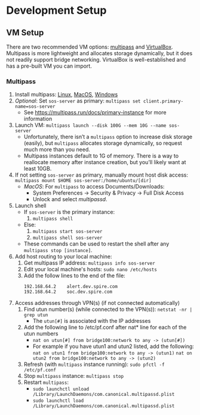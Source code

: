 # Development Setup

## VM Setup

There are two recommended VM options: [multipass](https://multipass.run) and [VirtualBox](https://www.virtualbox.org). Multipass is more lightweight and allocates storage dynamically, but it does not readily support bridge networking. VirtualBox is well-established and has a pre-built VM you can import.

### Multipass

1. Install multipass: [Linux](https://multipass.run/docs/installing-on-linux), [MacOS](https://multipass.run/docs/installing-on-macos), [Windows](https://multipass.run/docs/installing-on-windows)
2. _Optional_: Set `sos-server` as primary: `multipass set client.primary-name=sos-server`
    - See https://multipass.run/docs/primary-instance for more information
3. Launch VM: `multipass launch --disk 100G --mem 10G --name sos-server`
    - Unfortunately, there isn’t a `multipass` option to increase disk storage (easily), but `multipass` allocates storage dynamically, so request much more than you need.
    - Multipass instances default to 1G of memory. There is a way to reallocate memory after instance creation, but you'll likely want at least 10GB.
4. If not setting `sos-server` as primary, manually mount host disk access: `multipass mount $HOME sos-server:/home/ubuntu/[dir]`
    - _MacOS_: For `multipass` to access Documents/Downloads:
        - System Preferences -> Security & Privacy -> Full Disk Access
        - Unlock and select _multipassd_.
5. Launch shell
    - If `sos-server` is the primary instance:
        1. `multipass shell`
    - Else:
        1. `multipass start sos-server`
        2. `multipass shell sos-server`
    - These commands can be used to restart the shell after any `multipass stop [instance]`.
6. Add host routing to your local machine:
    1. Get multipass IP address: `multipass info sos-server`
    2. Edit your local machine's hosts: `sudo nano /etc/hosts`
    3. Add the follow lines to the end of the file:
        ```
        192.168.64.2    alert.dev.spire.com
        192.168.64.2    soc.dev.spire.com
        ```
7. Access addresses through VPN(s) (if not connected automatically)
    1. Find utun number(s) (while connected to the VPN(s)): `netstat -nr | grep utun`
        - The `utun[#]` is associated with the IP addresses
    2. Add the following line to /etc/pf.conf after nat\* line for each of the utun numbers
        - `nat on utun[#] from bridge100:network to any -> (utun[#])`
        - For example if you have utun1 and utun2 listed, add the following:
          `nat on utun1 from bridge100:network to any -> (utun1)`
          `nat on utun2 from bridge100:network to any -> (utun2)`
    3. Refresh (with `multipass` instance running): `sudo pfctl -f /etc/pf.conf`
    4. Stop `multipass` instance: `multipass stop`
    5. Restart `multipass`:
        - `sudo launchctl unload /Library/LaunchDaemons/com.canonical.multipassd.plist`
        - `sudo launchctl load /Library/LaunchDaemons/com.canonical.multipassd.plist`

